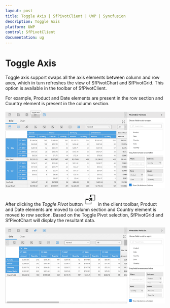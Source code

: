 ```yaml
---
layout: post
title: Toggle Axis | SfPivotClient | UWP | Syncfusion
description: Toggle Axis
platform: UWP
control: SfPivotClient
documentation: ug
---
```


# Toggle Axis

Toggle axis support swaps all the axis elements between column and row axes, which in turn refreshes the view of SfPivotChart and SfPivotGrid. This option is available in the toolbar of SfPivotClient.

For example, Product and Date elements are present in the row section and Country element is present in the column section.

![](Toggle-Axis_images/Toggle-Pivot_image1.png)

After clicking the *Toggle Pivot* button ![](Toggle-Axis_images/Toggle-pivot-icon.png) in the client toolbar, Product and Date elements are moved to column section and Country element is moved to row section. Based on the Toggle Pivot selection, SfPivotGrid and SfPivotChart will display the resultant data.

![](Toggle-Axis_images/Toggle-Pivot_image2.png)